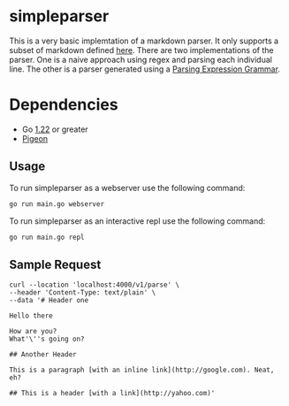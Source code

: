 # simpleparser
This is a very basic implemtation of a markdown parser.  It only supports a subset of markdown defined [here](https://gist.github.com/mc-interviews/305a6d7d8c4ba31d4e4323e574135bf9#formatting-specifics).  There are two implementations of the parser.  One is a naive approach using regex and parsing each individual line.  The other is a parser generated using a [Parsing Expression Grammar](https://en.wikipedia.org/wiki/Parsing_expression_grammar).

# Dependencies
- Go [1.22](https://tip.golang.org/doc/go1.22) or greater
- [Pigeon](https://pkg.go.dev/github.com/mna/pigeon)

## Usage
To run simpleparser as a webserver use the following command:
```bash
go run main.go webserver
```

To run simpleparser as an interactive repl use the following command:
```bash
go run main.go repl
```

## Sample Request
```
curl --location 'localhost:4000/v1/parse' \
--header 'Content-Type: text/plain' \
--data '# Header one

Hello there

How are you?
What'\''s going on?

## Another Header

This is a paragraph [with an inline link](http://google.com). Neat, eh?

## This is a header [with a link](http://yahoo.com)'
```


